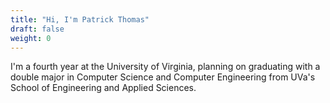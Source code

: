 ```yaml
---
title: "Hi, I'm Patrick Thomas"
draft: false
weight: 0
---
```


I'm a fourth year at the University of Virginia, planning on graduating with a double major in Computer Science and Computer Engineering from UVa's School of Engineering and Applied Sciences.